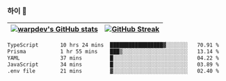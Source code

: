 
### 하이 👋
[![warpdev's GitHub stats](https://github-readme-stats.vercel.app/api?username=warpdev&show_icons=true&theme=vue-dark)](#) |[![GitHub Streak](https://github-readme-streak-stats.herokuapp.com/?user=warpdev&theme=dark)](#)
--- | --- |
<!--START_SECTION:waka-->

```txt
TypeScript       10 hrs 24 mins  █████████████████▓░░░░░░░   70.91 %
Prisma           1 hr 55 mins    ███▒░░░░░░░░░░░░░░░░░░░░░   13.14 %
YAML             37 mins         █░░░░░░░░░░░░░░░░░░░░░░░░   04.22 %
JavaScript       34 mins         █░░░░░░░░░░░░░░░░░░░░░░░░   03.89 %
.env file        21 mins         ▓░░░░░░░░░░░░░░░░░░░░░░░░   02.40 %
```

<!--END_SECTION:waka-->

<!--
**warpdev/warpdev** is a ✨ _special_ ✨ repository because its `README.md` (this file) appears on your GitHub profile.

Here are some ideas to get you started:

- 🔭 I’m currently working on ...
- 🌱 I’m currently learning ...
- 👯 I’m looking to collaborate on ...
- 🤔 I’m looking for help with ...
- 💬 Ask me about ...
- 📫 How to reach me: ...
- 😄 Pronouns: ...
- ⚡ Fun fact: ...
-->
